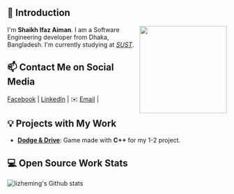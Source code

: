 ## 👋 Introduction

<!--https://user-images.githubusercontent.com/5713670/87202985-820dcb80-c2b6-11ea-9f56-7ec461c497c3.gif-->
<img align='right' src='https://scontent.fdac31-1.fna.fbcdn.net/v/t1.6435-9/83970117_655650064974317_9065021463144169472_n.jpg?_nc_cat=108&ccb=1-5&_nc_sid=174925&_nc_ohc=mpeRDJwWciYAX9Bx5h_&_nc_oc=AQmspOAZkv-7vNM_cvdzrfa4c67fyxmC8-VHE0tNKc-5Eoy1L_P79ANyJvIUDIaNK1w&_nc_ht=scontent.fdac31-1.fna&oh=00_AT8Pqlfse5O8dA9vRKpVbZt07H-cb77nyISUOYm9GohMaQ&oe=6270FCB8' width='200"'>

I'm **Shaikh Ifaz Aiman**. I am a Software Engineering developer from Dhaka, Bangladesh. I'm currently studying at *[SUST](https://www.sust.edu/)*.  

## 📫 Contact Me on Social Media

[Facebook](https://www.facebook.com/ifaz.aiman.54) | [LinkedIn](https://www.facebook.com/ifaz.aiman.54) | ✉️ [Email](mailto:ifazzaiman17@gmail.com) |

## 💡 Projects with My Work

- [**Dodge & Drive**](https://google.com): Game made with **C++** for my 1-2 project.


## 💻 Open Source Work Stats


![lizheming's Github stats](https://github-readme-stats.vercel.app/api?username=ifazz31&show_icons=true)
